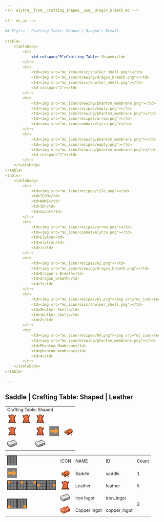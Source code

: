 ```yaml
---
<!-- elytra__from__crafting_shaped__use__dragon_breath.md -->

<!-- en_us -->

## Elytra | Crafting Table: Shaped | Dragon's Breath

<table>
	<tablebody>
		<tr>
			<td colspan="5">Crafting Table: Shaped</td>
		</tr>
		<tr>
			<td><img src="mc_icon/misc/shulker_shell.png"></td>
			<td><img src="mc_icon/brewing/dragon_breath.png"></td>
			<td><img src="mc_icon/misc/shulker_shell.png"></td>
			<td colspan="2"></td>
		</tr>
		<tr>
			<td><img src="mc_icon/brewing/phantom_membrane.png"></td>
			<td><img src="mc_icon/recipes/empty.png"></td>
			<td><img src="mc_icon/brewing/phantom_membrane.png"></td>
			<td><img src="mc_icon/recipes/arrow.png"></td>
			<td><img src="mc_icon/combat/elytra.png"></td>
		</tr>
		<tr>
			<td><img src="mc_icon/brewing/phantom_membrane.png"></td>
			<td><img src="mc_icon/recipes/empty.png"></td>
			<td><img src="mc_icon/brewing/phantom_membrane.png"></td>
			<td colspan="2"></td>
		</tr>
	</tablebody>
</table>
<table>
	<tablebody>
		<tr>
			<td><img src="mc_icon/recipes/tile.png"></td>
			<td>ICON</td>
			<td>NAME</td>
			<td>ID</td>
			<td>Count</td>
		</tr>
		<tr>
			<td><img src="mc_icon/recipes/arrow.png"></td>
			<td><img src="mc_icon/combat/elytra.png"></td>
			<td>Elytra</td>
			<td>elytra</td>
			<td>1</td>
		</tr>
		<tr>
			<td><img src="mc_icon/recipes/02.png"></td>
			<td><img src="mc_icon/brewing/dragon_breath.png"></td>
			<td>Dragon's Breath</td>
			<td>dragon_breath</td>
			<td>1</td>
		</tr>
		<tr>
			<td><img src="mc_icon/recipes/01.png"><img src="mc_icon/recipes/03.png"></td>
			<td><img src="mc_icon/misc/shulker_shell.png"></td>
			<td>Shulker Shell</td>
			<td>shulker_shell</td>
			<td>2</td>
		</tr>
		<tr>
			<td><img src="mc_icon/recipes/04.png"><img src="mc_icon/recipes/06.png"><img src="mc_icon/recipes/07.png"><img src="mc_icon/recipes/09.png"></td>
			<td><img src="mc_icon/brewing/phantom_membrane.png"></td>
			<td>Phantom Membrane</td>
			<td>phantom_membrane</td>
			<td>4</td>
		</tr>
	</tablebody>
</table>

---
```

<!-- saddle__from__crafting_shaped__use__leather.md -->

<!-- en_us -->

## Saddle | Crafting Table: Shaped | Leather

<table>
	<tablebody>
		<tr>
			<td colspan="5">Crafting Table: Shaped</td>
		</tr>
		<tr>
			<td><img src="mc_icon/misc/leather.png"></td>
			<td><img src="mc_icon/misc/leather.png"></td>
			<td><img src="mc_icon/misc/leather.png"></td>
			<td colspan="2"></td>
		</tr>
		<tr>
			<td><img src="mc_icon/misc/leather.png"></td>
			<td><img src="mc_icon/recipes/empty.png"></td>
			<td><img src="mc_icon/misc/leather.png"></td>
			<td><img src="mc_icon/recipes/arrow.png"></td>
			<td><img src="mc_icon/transportation/saddle.png"></td>
		</tr>
		<tr>
			<td><img src="mc_icon/misc/iron_ingot.png"></td>
			<td><img src="mc_icon/recipes/empty.png"></td>
			<td><img src="mc_icon/misc/iron_ingot.png"></td>
			<td colspan="2"></td>
		</tr>
	</tablebody>
</table>
<table>
	<tablebody>
		<tr>
			<td><img src="mc_icon/recipes/tile.png"></td>
			<td>ICON</td>
			<td>NAME</td>
			<td>ID</td>
			<td>Count</td>
		</tr>
		<tr>
			<td><img src="mc_icon/recipes/arrow.png"></td>
			<td><img src="mc_icon/transportation/saddle.png"></td>
			<td>Saddle</td>
			<td>saddle</td>
			<td>1</td>
		</tr>
		<tr>
			<td><img src="mc_icon/recipes/01.png"><img src="mc_icon/recipes/02.png"><img src="mc_icon/recipes/03.png"><img src="mc_icon/recipes/04.png"><img src="mc_icon/recipes/06.png"></td>
			<td><img src="mc_icon/misc/leather.png"></td>
			<td>Leather</td>
			<td>leather</td>
			<td>5</td>
		</tr>
		<tr>
			<td rowspan="2"><img src="mc_icon/recipes/07.png"><img src="mc_icon/recipes/09.png"></td>
			<td><img src="mc_icon/misc/iron_ingot.png"></td>
			<td>Iron Ingot</td>
			<td>iron_ingot</td>
			<td rowspan="2">2</td>
		</tr>
		<tr>
			<td><img src="mc_icon/misc/copper_ingot.png"></td>
			<td>Copper Ingot</td>
			<td>copper_ingot</td>
		</tr>
	</tablebody>
</table>

